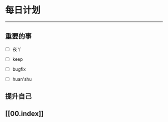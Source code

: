 
# 每日计划
---
## 重要的事

- [ ]    夜丫
- [ ]   keep
- [ ]  bugfix
- [ ] huan'shu



## 提升自己

  



## [[00.index]]










